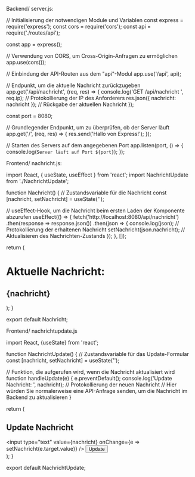Backend/ server.js:

// Initialisierung der notwendigen Module und Variablen
const express = require('express'); 
const cors = require('cors');
const api = require('./routes/api');

const app = express();

// Verwendung von CORS, um Cross-Origin-Anfragen zu ermöglichen
app.use(cors());

// Einbindung der API-Routen aus dem "api"-Modul
app.use('/api', api);

// Endpunkt, um die aktuelle Nachricht zurückzugeben
app.get('/api/nachricht', (req, res) => { 
  console.log('GET /api/nachricht ', req.ip); // Protokollierung der IP des Anforderers
  res.json({ nachricht: nachricht }); // Rückgabe der aktuellen Nachricht
});

const port = 8080; 

// Grundlegender Endpunkt, um zu überprüfen, ob der Server läuft
app.get('/', (req, res) => { 
  res.send('Hallo von Express!'); 
}); 

// Starten des Servers auf dem angegebenen Port
app.listen(port, () => { 
  console.log(`Server läuft auf Port ${port}`); 
}); 


Frontend/ nachricht.js:

import React, { useState, useEffect } from 'react';
import NachrichtUpdate from './NachrichtUpdate';

function Nachricht() {
  // Zustandsvariable für die Nachricht
  const [nachricht, setNachricht] = useState('');

  // useEffect-Hook, um die Nachricht beim ersten Laden der Komponente abzurufen
  useEffect(() => {
    fetch('http://localhost:8080/api/nachricht')
      .then(response => response.json())
      .then(json => {
        console.log(json); // Protokollierung der erhaltenen Nachricht
        setNachricht(json.nachricht); // Aktualisieren des Nachrichten-Zustands
      });
  }, []);

  return (
    <div className="Nachricht">
      <h1>Aktuelle Nachricht:</h1>
      <h2>{nachricht}</h2>
      <NachrichtUpdate />
    </div>
  );
}

export default Nachricht;

Frontend/ nachrichtupdate.js

import React, {useState} from 'react';

function NachrichtUpdate() {
  // Zustandsvariable für das Update-Formular
  const [nachricht, setNachricht] = useState('');

  // Funktion, die aufgerufen wird, wenn die Nachricht aktualisiert wird
  function handleUpdate(e) {
    e.preventDefault();
    console.log('Update Nachricht: ', nachricht); // Protokollierung der neuen Nachricht
    // Hier würden Sie normalerweise eine API-Anfrage senden, um die Nachricht im Backend zu aktualisieren
  }

  return (
    <div className="NachrichtUpdate">
      <h2>Update Nachricht</h2>
      <input type="text" value={nachricht} onChange={e => setNachricht(e.target.value)} />
      <button onClick={handleUpdate}>Update</button>
    </div>
  );
}

export default NachrichtUpdate;





